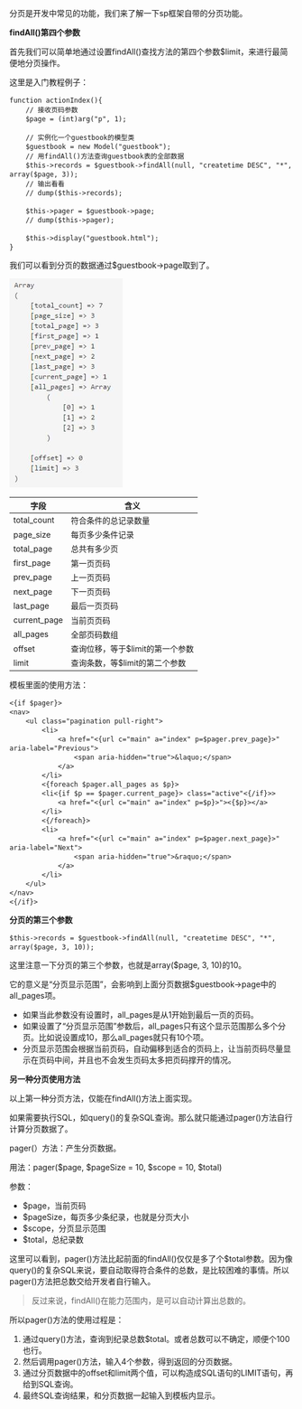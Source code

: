 分页是开发中常见的功能，我们来了解一下sp框架自带的分页功能。

**findAll()第四个参数**

首先我们可以简单地通过设置findAll()查找方法的第四个参数$limit，来进行最简便地分页操作。

这里是入门教程例子：

	function actionIndex(){
		// 接收页码参数
		$page = (int)arg("p", 1);
		
		// 实例化一个guestbook的模型类
		$guestbook = new Model("guestbook");
		// 用findAll()方法查询guestbook表的全部数据
		$this->records = $guestbook->findAll(null, "createtime DESC", "*", array($page, 3));
		// 输出看看
		// dump($this->records);
		
		$this->pager = $guestbook->page;
		// dump($this->pager);

		$this->display("guestbook.html");
	}
    
我们可以看到分页的数据通过$guestbook->page取到了。

![页码数据](images/33.jpg)

字段 | 含义
--- | ---
total_count | 符合条件的总记录数量
page_size | 每页多少条件记录
total_page | 总共有多少页
first_page | 第一页页码
prev_page | 上一页页码
next_page | 下一页页码
last_page | 最后一页页码
current_page | 当前页页码
all_pages | 全部页码数组
offset | 查询位移，等于$limit的第一个参数
limit | 查询条数，等$limit的第二个参数

模板里面的使用方法：

    <{if $pager}>
    <nav>
        <ul class="pagination pull-right">
            <li>
                <a href="<{url c="main" a="index" p=$pager.prev_page}>" aria-label="Previous">
                    <span aria-hidden="true">&laquo;</span>
                </a>
            </li>
            <{foreach $pager.all_pages as $p}>
            <li<{if $p == $pager.current_page}> class="active"<{/if}>>
                <a href="<{url c="main" a="index" p=$p}>"><{$p}></a>
            </li>
            <{/foreach}>
            <li>
                <a href="<{url c="main" a="index" p=$pager.next_page}>" aria-label="Next">
                    <span aria-hidden="true">&raquo;</span>
                </a>
            </li>
        </ul>
    </nav>
    <{/if}>
    
**分页的第三个参数**

    $this->records = $guestbook->findAll(null, "createtime DESC", "*", array($page, 3, 10));
    
这里注意一下分页的第三个参数，也就是array($page, 3, 10)的10。

它的意义是“分页显示范围”，会影响到上面分页数据$guestbook->page中的all_pages项。

- 如果当此参数没有设置时，all_pages是从1开始到最后一页的页码。
- 如果设置了“分页显示范围”参数后，all_pages只有这个显示范围那么多个分页。比如说设置成10，那么all_pages就只有10个项。
- 分页显示范围会根据当前页码，自动偏移到适合的页码上，让当前页码尽量显示在页码中间，并且也不会发生页码太多把页码撑开的情况。

**另一种分页使用方法**

以上第一种分页方法，仅能在findAll()方法上面实现。

如果需要执行SQL，如query()的复杂SQL查询。那么就只能通过pager()方法自行计算分页数据了。

pager(）方法：产生分页数据。

用法：pager($page, $pageSize = 10, $scope = 10, $total)

参数：

- $page，当前页码
- $pageSize，每页多少条纪录，也就是分页大小
- $scope，分页显示范围
- $total，总纪录数

这里可以看到，pager()方法比起前面的findAll()仅仅是多了个$total参数。因为像query()的复杂SQL来说，要自动取得符合条件的总数，是比较困难的事情。所以pager()方法把总数交给开发者自行输入。

> 反过来说，findAll()在能力范围内，是可以自动计算出总数的。

所以pager()方法的使用过程是：

1. 通过query()方法，查询到纪录总数$total。或者总数可以不确定，顺便个100也行。
2. 然后调用pager()方法，输入4个参数，得到返回的分页数据。
3. 通过分页数据中的offset和limit两个值，可以构造成SQL语句的LIMIT语句，再给到SQL查询。
4. 最终SQL查询结果，和分页数据一起输入到模板内显示。

